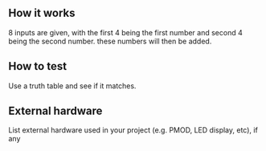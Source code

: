 <!---

This file is used to generate your project datasheet. Please fill in the information below and delete any unused
sections.

You can also include images in this folder and reference them in the markdown. Each image must be less than
512 kb in size, and the combined size of all images must be less than 1 MB.
-->

## How it works

8 inputs are given, with the first 4 being the first number and second 4 being the second number. these numbers will then be added.

## How to test

Use a truth table and see if it matches.

## External hardware

List external hardware used in your project (e.g. PMOD, LED display, etc), if any
